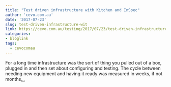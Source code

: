 ```yaml
---
title: "Test driven infrastructure with Kitchen and InSpec"
author: 'cevo.com.au'
date: '2017-07-23'
slug: test-driven-infrastructure-wit
link: https://cevo.com.au/testing/2017/07/23/test-driven-infrastructure-with-test-kitchen.html
categories:
- bloglink
tags:
  - cevocomau
---
```


For a long time infrastructure was the sort of thing you pulled out of a box, plugged in and then set about configuring and testing. The cycle between needing new equipment and having it ready was measured in weeks, if not months[... <i class="fas fa-external-link-alt"></i>](https://cevo.com.au/testing/2017/07/23/test-driven-infrastructure-with-test-kitchen.html)

